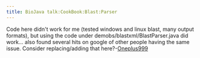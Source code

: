 ```yaml
---
title: BioJava talk:CookBook:Blast:Parser
---
```


Code here didn't work for me (tested windows and linux blast, many
output formats), but using the code under
demobs/blastxml/BlastParser.java did work... also found several hits on
google of other people having the same issue. Consider replacing/adding
that here?-[Oneplus999](User:Oneplus999 "wikilink")
